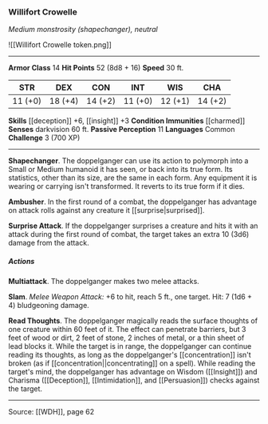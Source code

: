 ### Willifort Crowelle
_Medium monstrosity (shapechanger), neutral_

![[Willifort Crowelle token.png]]


---

**Armor Class** 14
**Hit Points** 52 (8d8 + 16)
**Speed** 30 ft.

| STR     | DEX     | CON     | INT     | WIS     | CHA     |
|---------|---------|---------|---------|---------|---------|
| 11 (+0) | 18 (+4) | 14 (+2) | 11 (+0) | 12 (+1) | 14 (+2) |

**Skills** [[deception]] +6, [[insight]] +3
**Condition Immunities** [[charmed]]
**Senses** darkvision 60 ft.
**Passive Perception** 11
**Languages** Common
**Challenge** 3 (700 XP)

---

**Shapechanger**. The doppelganger can use its action to polymorph into a Small or Medium humanoid it has seen, or back into its true form. Its statistics, other than its size, are the same in each form. Any equipment it is wearing or carrying isn't transformed. It reverts to its true form if it dies.

**Ambusher**. In the first round of a combat, the doppelganger has advantage on attack rolls against any creature it [[surprise|surprised]].

**Surprise Attack**. If the doppelganger surprises a creature and hits it with an attack during the first round of combat, the target takes an extra 10 (3d6) damage from the attack.

##### Actions
**Multiattack**. The doppelganger makes two melee attacks.

**Slam**. _Melee Weapon Attack:_ +6 to hit, reach 5 ft., one target. Hit: 7 (1d6 + 4) bludgeoning damage.

**Read Thoughts**. The doppelganger magically reads the surface thoughts of one creature within 60 feet of it. The effect can penetrate barriers, but 3 feet of wood or dirt, 2 feet of stone, 2 inches of metal, or a thin sheet of lead blocks it. While the target is in range, the doppelganger can continue reading its thoughts, as long as the doppelganger's [[concentration]] isn't broken (as if [[concentration||concentrating]] on a spell). While reading the target's mind, the doppelganger has advantage on Wisdom ([[Insight]]) and Charisma ([[Deception]], [[Intimidation]], and [[Persuasion]]) checks against the target.


---

Source: [[WDH]], page 62